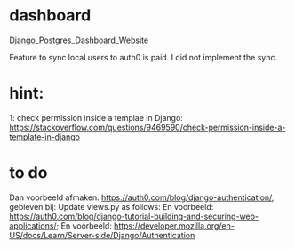 # dashboard
Django_Postgres_Dashboard_Website

Feature to sync local users to auth0 is paid. I did not implement the sync.

# hint:
1: check permission inside a templae in Django: https://stackoverflow.com/questions/9469590/check-permission-inside-a-template-in-django

# to do
Dan voorbeeld afmaken: https://auth0.com/blog/django-authentication/, gebleven bij: Update views.py as follows:
En voorbeeld: https://auth0.com/blog/django-tutorial-building-and-securing-web-applications/;
En voorbeeld: https://developer.mozilla.org/en-US/docs/Learn/Server-side/Django/Authentication